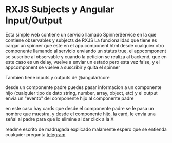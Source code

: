 # RXJS Subjects y Angular Input/Output

Esta simple web contiene un servicio llamado SpinnerService en la que contiene observables y subjects de RXJS
La funcionalidad que tiene es cargar un spinner que este en el app.component.html desde cualquier otro componente llamando al servicio enviando un status true, el appcomponent se suscribe al observable y cuando la peticion se realiza al backend, que en este caso es un delay, vuelve a enviar un estado pero esta vez false, y el appcomponent se vuelve a suscribir y quita el spinner

Tambien tiene inputs y outputs de @angular/core 

desde un componente padre puedes pasar informacion a un componente hijo (cualquier tipo de dato string, number, array, object, etc) y el output envia un "evento" del componente hijo al componente padre

en este caso hay cards que desde el componente padre se le pasa un nombre que muestra, y desde el componente hijo, la card, le envia una señal al padre para que lo elimine al dar click a la X


readme escrito de madrugada explicado malamente espero que se entienda
cualquier pregunta [telegram](https://t.me/osmak)
